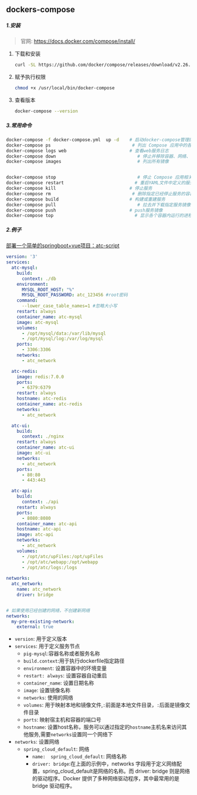 ## dockers-compose

##### 1.安装

> 官网: https://docs.docker.com/compose/install/

1. 下载和安装

   ```sh
   curl -SL https://github.com/docker/compose/releases/download/v2.26.0/docker-compose-linux-x86_64 -o /usr/local/bin/docker-compose
   ```

2. 赋予执行权限

   ```sh
   chmod +x /usr/local/bin/docker-compose
   ```

3. 查看版本

   ```sh
   docker-compose --version
   ```




##### 3.常用命令

```sh
docker-compose -f docker-compose.yml  up -d    # 启动docker-compose管理的所有容器
docker-compose ps                               # 列出 Compose 应用中的各个容器,类似docker ps
docker-compose logs web                        # 查看web服务日志
docker-compose down                               # 停止并移除容器、网络、镜像和数据卷.比stop更彻底
docker-compose images                             # 列出所有镜像


docker-compose stop                               # 停止 Compose 应用相关的所有容器，但不会删除它们
docker-compose restart                           # 重启YAML文件中定义的服务
docker-compose kill                            # 停止服务
docker-compose rm                               # 删除指定已经停止服务的容器(它会删除容器和网络，但是不会删除卷和镜像)
docker-compose build                           # 构建或重建服务
docker-compose pull                               # 拉去并下载指定服务镜像
docker-compose push                            # push服务镜像
docker-compose top                               # 显示各个容器内运行的进程
```



##### 2.例子

 [部署一个简单的springboot+vue项目：atc-script](..\..\..\assets\atc-script) 

```yml
version: '3'
services:
  atc-mysql:
    build:
      context: ./db
    environment:
      MYSQL_ROOT_HOST: "%"
      MYSQL_ROOT_PASSWORD: atc_123456 #root密码
    command: 
      --lower_case_table_names=1 #忽略大小写
    restart: always
    container_name: atc-mysql
    image: atc-mysql
    volumes:
      - /opt/mysql/data:/var/lib/mysql
      - /opt/mysql/log:/var/log/mysql
    ports:
      - 3306:3306
    networks:
      - atc_network

  atc-redis:
    image: redis:7.0.0
    ports:
      - 6379:6379
    restart: always
    hostname: atc-redis
    container_name: atc-redis
    networks:
      - atc_network

  atc-ui:
    build:
      context: ./nginx
    restart: always
    container_name: atc-ui
    image: atc-ui
    networks:
      - atc_network
    ports:
      - 80:80
      - 443:443

  atc-api:
    build:
      context: ./api
    restart: always
    ports:
      - 8080:8080
    container_name: atc-api
    hostname: atc-api
    image: atc-api
    networks:
      - atc_network
    volumes:
      - /opt/atc/upFiles:/opt/upFiles
      - /opt/atc/webapp:/opt/webapp
      - /opt/atc/logs:/logs
  
networks:
  atc_network:
    name: atc_network
    driver: bridge


# 如果使用已经创建的网络，不创建新网络
networks:
  my-pre-existing-network:
    external: true
```

- `version`: 用于定义版本
- `services`: 用于定义服务节点
  - `pig-mysql`:容器名称或者服务名称
  - `build.context`:用于执行dockerfile指定路径
  - `environment`: 设置容器中的环境变量
  - `restart: always`: 设置容器自动重启
  - `container_name`: 设置日期名称
  - `image`: 设置镜像名称
  - `networks`: 使用的网络
  - `volumes`: 用于映射本地和镜像文件,`:`前面是本地文件目录，`:`后面是镜像文件目录
  - `ports`: 映射宿主机和容器的端口号
  - `hostname`: 设置host名称，服务可以通过指定的`hostname`主机名来访问其他服务,需要`networks`设置同一个网络下
- `networks`: 设置网络
  - `spring_cloud_default`: 网络
    - `name:  spring_cloud_default`: 网络名称
    - `driver: bridge`:在上面的示例中，networks 字段用于定义网络配置，spring_cloud_default是网络的名称。而 driver: bridge 则是网络的驱动程序。Docker 提供了多种网络驱动程序，其中最常用的是 bridge 驱动程序。
